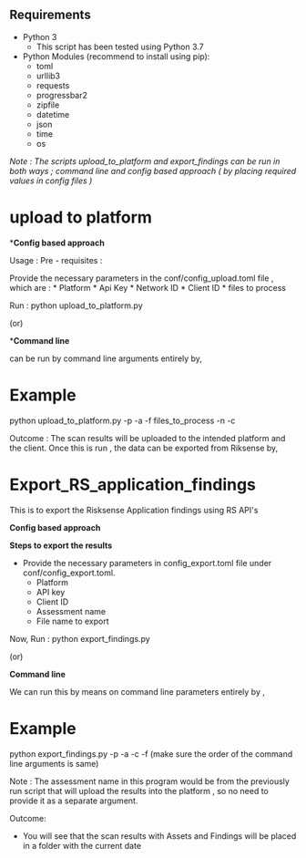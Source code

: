 ## Requirements

 - Python 3
    - This script has been tested using Python 3.7
 - Python Modules (recommend to install using pip):
    - toml
    - urllib3
    - requests
    - progressbar2
    - zipfile
    - datetime
	- json
	- time
	- os
	
	
_Note : The scripts upload_to_platform and export_findings can be run in both ways ; command line and config based approach ( by placing required values in config files )_

# upload to platform


***Config based approach**

Usage : Pre - requisites :

Provide the necessary parameters in the conf/config_upload.toml file , which are :
	* Platform
	* Api Key
	* Network ID
	* Client ID
	* files to process
	
Run : python upload_to_platform.py

(or)

***Command line** 

can be run by command line arguments entirely by,

# Example

python upload_to_platform.py -p <platform-url> -a <api-key> -f files_to_process -n <network-id> -c <client-id> 
 

Outcome : The scan results will be uploaded to the intended platform and the client. Once this is run , the data can be exported from Riksense by,

# Export_RS_application_findings
This is to export the Risksense Application findings using RS API's


	
**Config based approach**

**Steps to export the results**

* Provide the necessary parameters in config_export.toml file under conf/config_export.toml.
  * Platform
  * API key
  * Client ID
  * Assessment name
  * File name to export
  
Now, Run : python export_findings.py  


(or)
 
**Command line**

 We can run this by means on command line parameters entirely by ,
 
 
# Example
 
python export_findings.py -p <platform-url> -a <api-key> -c <client-id> -f <file-name> (make sure the order of the command line arguments is same)

Note : The assessment name in this program would be from the previously run script that will upload the results into the platform , so no need to provide it as a separate argument.

Outcome:

* You will see that the scan results with Assets and Findings will be placed in a folder with the current date

